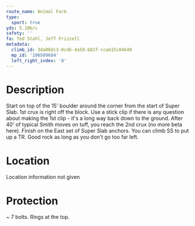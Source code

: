 ```yaml
---
route_name: Animal Farm
type:
  sport: true
yds: 5.10b/c
safety: ''
fa: Ted Stahl, Jeff Frizzell
metadata:
  climb_id: 3da00dc3-0c4b-4a58-b82f-ccab15c84b40
  mp_id: '106589684'
  left_right_index: '8'
---
```

# Description
Start on top of the 15' boulder around the corner from the start of Super Slab. 1st crux is right off the block.  Use a stick clip if there is any question about making the 1st clip - it's a long way back down to the ground. After 40' of typical Smith moves on tuff, you reach the 2nd crux (no more beta here). Finish on the East set of Super Slab anchors.  You can climb SS to put up a TR.  Good rock as long as you don't go too far left.

# Location
Location information not given

# Protection
~ 7 bolts. Rings at the top.
